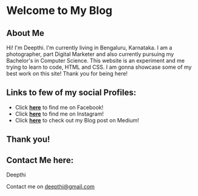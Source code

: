 # Welcome to My Blog 

## About Me 

Hi! I'm Deepthi. I'm currently living in Bengaluru, Karnataka. I am a photographer, part Digital Marketer and also currently pursuing my Bachelor's in Computer Science. 
This website is an experiment and me trying to learn to code, HTML and CSS. I am gonna showcase some of my best work on this site!
Thank you for being here! 

## Links to few of my social Profiles:

- Click **[here](https://www.facebook.com/deepthi.korovadi.3/)** to find me on Facebook!
- Click **[here](https://www.instagram.com/canonnalli/)** to find me on Instagram!
- Click **[here](https://medium.com/@deepthihathwar12/my-journey-with-mental-health-how-quarantine-was-boon-f83df4db278b)** to check out my Blog post on Medium!

## Thank you! 

## Contact Me here:

Deepthi

Contact me on deepthi@gmail.com
